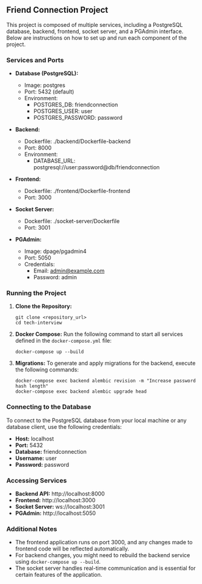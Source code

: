 ## Friend Connection Project

This project is composed of multiple services, including a PostgreSQL database, backend, frontend, socket server, and a PGAdmin interface. Below are instructions on how to set up and run each component of the project.

### Services and Ports

- **Database (PostgreSQL):**
  - Image: postgres
  - Port: 5432 (default)
  - Environment:
    - POSTGRES_DB: friendconnection
    - POSTGRES_USER: user
    - POSTGRES_PASSWORD: password

- **Backend:**
  - Dockerfile: ./backend/Dockerfile-backend
  - Port: 8000
  - Environment:
    - DATABASE_URL: postgresql://user:password@db/friendconnection

- **Frontend:**
  - Dockerfile: ./frontend/Dockerfile-frontend
  - Port: 3000

- **Socket Server:**
  - Dockerfile: ./socket-server/Dockerfile
  - Port: 3001

- **PGAdmin:**
  - Image: dpage/pgadmin4
  - Port: 5050
  - Credentials:
    - Email: admin@example.com
    - Password: admin

### Running the Project

1. **Clone the Repository:**
   ```
   git clone <repository_url>
   cd tech-interview
   ```

2. **Docker Compose:**
   Run the following command to start all services defined in the `docker-compose.yml` file:
   ```
   docker-compose up --build
   ```

3. **Migrations:**
   To generate and apply migrations for the backend, execute the following commands:
   ```
   docker-compose exec backend alembic revision -m "Increase password hash length"
   docker-compose exec backend alembic upgrade head
   ```

### Connecting to the Database

To connect to the PostgreSQL database from your local machine or any database client, use the following credentials:

- **Host:** localhost
- **Port:** 5432
- **Database:** friendconnection
- **Username:** user
- **Password:** password

### Accessing Services

- **Backend API:** http://localhost:8000
- **Frontend:** http://localhost:3000
- **Socket Server:** ws://localhost:3001
- **PGAdmin:** http://localhost:5050

### Additional Notes

- The frontend application runs on port 3000, and any changes made to frontend code will be reflected automatically.
- For backend changes, you might need to rebuild the backend service using `docker-compose up --build`.
- The socket server handles real-time communication and is essential for certain features of the application.